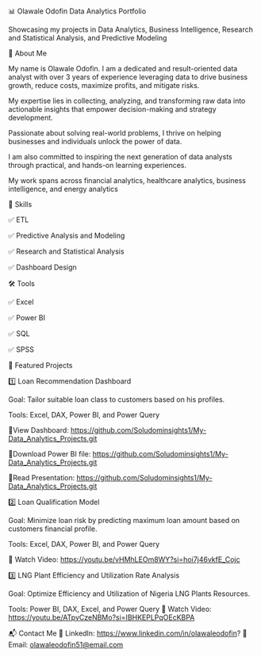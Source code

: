 📊 Olawale Odofin Data Analytics Portfolio

Showcasing my projects in Data Analytics, Business Intelligence, Research and Statistical Analysis, and Predictive Modeling

👋 About Me

My name is Olawale Odofin. I am a dedicated and result-oriented data analyst with over 3 years of experience leveraging data to drive business growth, reduce costs, maximize profits, and mitigate risks. 

My expertise lies in collecting, analyzing, and transforming raw data into actionable insights that empower decision-making and strategy development.

Passionate about solving real-world problems, I thrive on helping businesses and individuals unlock the power of data. 

I am also committed to inspiring the next generation of data analysts through practical, and hands-on learning experiences.

My work spans across financial analytics, healthcare analytics, business intelligence, and energy analytics 

🔹 Skills

✅ ETL

✅ Predictive Analysis and Modeling 

✅ Research and Statistical Analysis 

✅ Dashboard Design 

🛠️ Tools

✅ Excel

✅ Power BI

✅ SQL
 
✅ SPSS


📂 Featured Projects

1️⃣ Loan Recommendation Dashboard 

Goal: Tailor suitable loan class to customers based on his profiles.

Tools: Excel, DAX, Power BI, and Power Query 

🔗View Dashboard: https://github.com/Soludominsights1/My-Data_Analytics_Projects.git

🔗Download Power BI file: https://github.com/Soludominsights1/My-Data_Analytics_Projects.git

🔗Read Presentation: https://github.com/Soludominsights1/My-Data_Analytics_Projects.git

2️⃣ Loan Qualification Model

Goal: Minimize loan risk by predicting maximum loan amount based on customers financial profile.

Tools: Excel, DAX, Power BI, and Power Query 

🔗 Watch Video: https://youtu.be/vHMhLEOm8WY?si=hoi7j46vkfE_Cojc

3️⃣ LNG Plant Efficiency and Utilization Rate Analysis

Goal: Optimize Efficiency and Utilization of Nigeria LNG Plants Resources.

Tools: Power BI, DAX, Excel, and Power Query
🔗 Watch Video: https://youtu.be/ATpvCzeNBMo?si=IBHKEPLPqOEcKBPA

📬 Contact Me
💼 LinkedIn: https://www.linkedin.com/in/olawaleodofin?
📧 Email: olawaleodofin51@email.com
